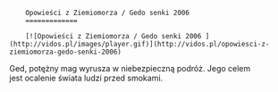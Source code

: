
        Opowieści z Ziemiomorza / Gedo senki 2006 
        =============
        
        [![Opowieści z Ziemiomorza / Gedo senki 2006 ](http://vidos.pl/images/player.gif)](http://vidos.pl/opowiesci-z-ziemiomorza-gedo-senki-2006)
        
        
 Ged, potężny mag wyrusza w niebezpieczną podróż. Jego celem jest ocalenie świata ludzi przed smokami.
    